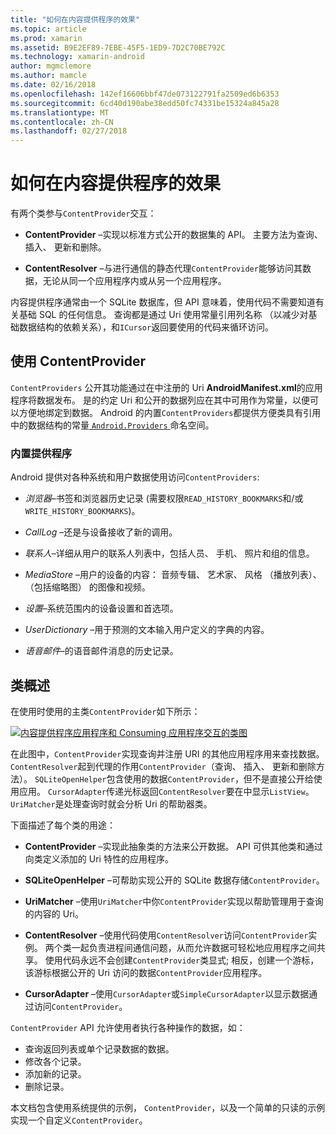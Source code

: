 ```yaml
---
title: "如何在内容提供程序的效果"
ms.topic: article
ms.prod: xamarin
ms.assetid: B9E2EF89-7EBE-45F5-1ED9-7D2C70BE792C
ms.technology: xamarin-android
author: mgmclemore
ms.author: mamcle
ms.date: 02/16/2018
ms.openlocfilehash: 142ef16606bbf47de073122791fa2509ed6b6353
ms.sourcegitcommit: 6cd40d190abe38edd50fc74331be15324a845a28
ms.translationtype: MT
ms.contentlocale: zh-CN
ms.lasthandoff: 02/27/2018
---
```

# <a name="how-content-providers-work"></a>如何在内容提供程序的效果

有两个类参与`ContentProvider`交互：

- **ContentProvider** &ndash;实现以标准方式公开的数据集的 API。 主要方法为查询、 插入、 更新和删除。

- **ContentResolver** &ndash;与进行通信的静态代理`ContentProvider`能够访问其数据，无论从同一个应用程序内或从另一个应用程序。

内容提供程序通常由一个 SQLite 数据库，但 API 意味着，使用代码不需要知道有关基础 SQL 的任何信息。 查询都是通过 Uri 使用常量引用列名称 （以减少对基础数据结构的依赖关系），和`ICursor`返回要使用的代码来循环访问。

<a name="Consuming_a_ContentProvider" />

## <a name="consuming-a-contentprovider"></a>使用 ContentProvider

`ContentProviders` 公开其功能通过在中注册的 Uri **AndroidManifest.xml**的应用程序将数据发布。 是的约定 Uri 和公开的数据列应在其中可用作为常量，以便可以方便地绑定到数据。 Android 的内置`ContentProviders`都提供方便类具有引用中的数据结构的常量[ `Android.Providers` ](https://developer.xamarin.com/api/namespace/Android.Provider/)命名空间。


<a name="Built-In_Providers" />

### <a name="built-in-providers"></a>内置提供程序

Android 提供对各种系统和用户数据使用访问`ContentProviders`:

- *浏览器*&ndash;书签和浏览器历史记录 (需要权限`READ_HISTORY_BOOKMARKS`和/或`WRITE_HISTORY_BOOKMARKS`)。

- *CallLog* &ndash;还是与设备接收了新的调用。

- *联系人*&ndash;详细从用户的联系人列表中，包括人员、 手机、 照片和组的信息。

- *MediaStore* &ndash;用户的设备的内容： 音频专辑、 艺术家、 风格 （播放列表）、 （包括缩略图） 的图像和视频。

- *设置*&ndash;系统范围内的设备设置和首选项。

- *UserDictionary* &ndash;用于预测的文本输入用户定义的字典的内容。

- *语音邮件*&ndash;的语音邮件消息的历史记录。


<a name="Classes_Overview" />

## <a name="classes-overview"></a>类概述

在使用时使用的主类`ContentProvider`如下所示：

[![内容提供程序应用程序和 Consuming 应用程序交互的类图](how-it-works-images/classdiagram1.png)](how-it-works-images/classdiagram1.png)

在此图中，`ContentProvider`实现查询并注册 URI 的其他应用程序用来查找数据。 `ContentResolver`起到代理的作用`ContentProvider`（查询、 插入、 更新和删除方法）。 `SQLiteOpenHelper`包含使用的数据`ContentProvider`，但不是直接公开给使用应用。
`CursorAdapter`传递光标返回`ContentResolver`要在中显示`ListView`。 `UriMatcher`是处理查询时就会分析 Uri 的帮助器类。

下面描述了每个类的用途：

- **ContentProvider** &ndash;实现此抽象类的方法来公开数据。 API 可供其他类和通过向类定义添加的 Uri 特性的应用程序。

- **SQLiteOpenHelper** &ndash;可帮助实现公开的 SQLite 数据存储`ContentProvider`。

- **UriMatcher** &ndash;使用`UriMatcher`中你`ContentProvider`实现以帮助管理用于查询的内容的 Uri。

- **ContentResolver** &ndash;使用代码使用`ContentResolver`访问`ContentProvider`实例。 两个类一起负责进程间通信问题，从而允许数据可轻松地应用程序之间共享。 使用代码永远不会创建`ContentProvider`类显式; 相反，创建一个游标，该游标根据公开的 Uri 访问的数据`ContentProvider`应用程序。

- **CursorAdapter** &ndash;使用`CursorAdapter`或`SimpleCursorAdapter`以显示数据通过访问`ContentProvider`。

`ContentProvider` API 允许使用者执行各种操作的数据，如：

-  查询返回列表或单个记录数据的数据。
-  修改各个记录。
-  添加新的记录。
-  删除记录。

本文档包含使用系统提供的示例， `ContentProvider`，以及一个简单的只读的示例实现一个自定义`ContentProvider`。

